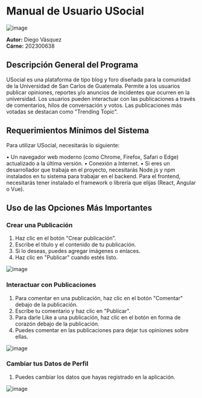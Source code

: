 # Manual de Usuario USocial
![image](https://github.com/user-attachments/assets/7a80961a-b53e-424e-9e18-555f4f4ded7d)

**Autor:** Diego Vásquez  
**Cárne:** 202300638

## Descripción General del Programa

USocial es una plataforma de tipo blog y foro diseñada para la comunidad de la Universidad de San Carlos de Guatemala. Permite a los usuarios publicar opiniones, reportes y/o anuncios de incidentes que ocurren en la universidad. Los usuarios pueden interactuar con las publicaciones a través de comentarios, hilos de conversación y votos. Las publicaciones más votadas se destacan como "Trending Topic".




## Requerimientos Mínimos del Sistema

Para utilizar USocial, necesitarás lo siguiente:

• Un navegador web moderno (como Chrome, Firefox, Safari o Edge) actualizado a la última versión.
• Conexión a Internet.
• Si eres un desarrollador que trabaja en el proyecto, necesitarás Node.js y npm instalados en tu sistema para trabajar en el backend. Para el frontend, necesitarás tener instalado el framework o librería que elijas (React, Angular o Vue).

## Uso de las Opciones Más Importantes

### Crear una Publicación

1. Haz clic en el botón "Crear publicación".
2. Escribe el título y el contenido de tu publicación.
3. Si lo deseas, puedes agregar imágenes o enlaces.
4. Haz clic en "Publicar" cuando estés listo.

![image](https://github.com/user-attachments/assets/266e8673-c521-4a06-94e3-05a180da6f46)



### Interactuar con Publicaciones

1. Para comentar en una publicación, haz clic en el botón "Comentar" debajo de la publicación.
2. Escribe tu comentario y haz clic en "Publicar".
3. Para darle Like a una publicación, haz clic en el botón en forma de corazón debajo de la publicación.
4. Puedes comentar en las publicaciones para dejar tus opiniones sobre ellas.

![image](https://github.com/user-attachments/assets/d81daf91-373b-4068-a818-0634fb7f5d59)



### Cambiar tus Datos de Perfil

1. Puedes cambiar los datos que hayas registrado en la aplicación.

![image](https://github.com/user-attachments/assets/a1012477-6ca3-4e45-bc92-01a89fa13d14)
